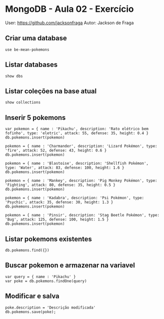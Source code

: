 # MongoDB - Aula 02 - Exercício
User: https://github.com/jacksonfraga
Autor: Jackson de Fraga

## Criar uma database
```
use be-mean-pokemons
```

## Listar databases
```
show dbs
```

## Listar coleções na base atual
```
show collections
```

## Inserir 5 pokemons
```
var pokemon = { name : 'Pikachu', description: 'Rato elétrico bem fofinho', type: 'eletric', attack: 55, defense: 35, height: 0.4 }
db.pokemons.insert(pokemon)

pokemon = { name : 'Charmander', description: 'Lizard Pokémon', type: 'fire', attack: 52, defense: 43, height: 0.6 }
db.pokemons.insert(pokemon)

pokemon = { name : 'Blastoise', description: 'Shellfish Pokémon', type: 'Water', attack: 83, defense: 100, height: 1.6 }
db.pokemons.insert(pokemon)

pokemon = { name : 'Mankey', description: 'Pig Monkey Pokémon', type: 'Fighting', attack: 80, defense: 35, height: 0.5 }
db.pokemons.insert(pokemon)

pokemon = { name : 'Kadabra', description: 'Psi Pokémon', type: 'Psychic', attack: 35, defense: 30, height: 1.3 }
db.pokemons.insert(pokemon)

pokemon = { name : 'Pinsir', description: 'Stag Beetle Pokémon', type: 'Bug', attack: 125, defense: 100, height: 1.5 }
db.pokemons.insert(pokemon)
```

## Listar pokemons existentes
```
db.pokemons.find({})
```

## Buscar pokemon e armazenar na variavel
```
var query = { name : 'Pikachu' }
var poke = db.pokemons.findOne(query)
```

## Modificar e salva
```
poke.description = 'Descrição modificada'
db.pokemons.save(poke);
```